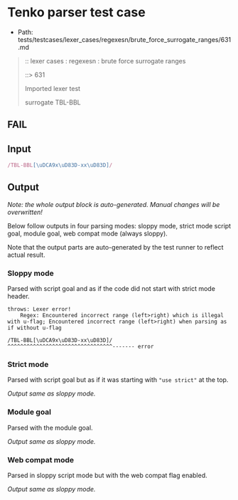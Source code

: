 # Tenko parser test case

- Path: tests/testcases/lexer_cases/regexesn/brute_force_surrogate_ranges/631.md

> :: lexer cases : regexesn : brute force surrogate ranges
>
> ::> 631
>
> Imported lexer test
>
> surrogate TBL-BBL

## FAIL

## Input

`````js
/TBL-BBL[\uDCA9x\uD83D-xx\uD83D]/
`````

## Output

_Note: the whole output block is auto-generated. Manual changes will be overwritten!_

Below follow outputs in four parsing modes: sloppy mode, strict mode script goal, module goal, web compat mode (always sloppy).

Note that the output parts are auto-generated by the test runner to reflect actual result.

### Sloppy mode

Parsed with script goal and as if the code did not start with strict mode header.

`````
throws: Lexer error!
    Regex: Encountered incorrect range (left>right) which is illegal with u-flag; Encountered incorrect range (left>right) when parsing as if without u-flag

/TBL-BBL[\uDCA9x\uD83D-xx\uD83D]/
^^^^^^^^^^^^^^^^^^^^^^^^^^^^^^^^^------- error
`````

### Strict mode

Parsed with script goal but as if it was starting with `"use strict"` at the top.

_Output same as sloppy mode._

### Module goal

Parsed with the module goal.

_Output same as sloppy mode._

### Web compat mode

Parsed in sloppy script mode but with the web compat flag enabled.

_Output same as sloppy mode._
